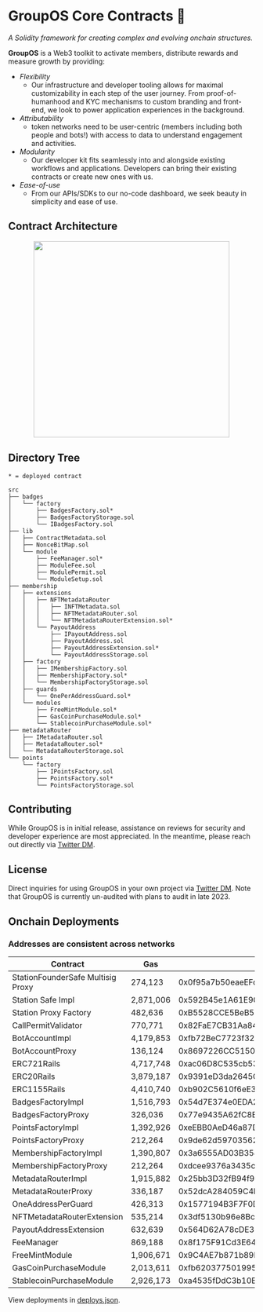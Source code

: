 # GroupOS Core Contracts 🧙

_A Solidity framework for creating complex and evolving onchain structures._

**GroupOS** is a Web3 toolkit to activate members, distribute rewards and measure growth by providing:

  - *Flexibility* 
    - Our infrastructure and developer tooling allows for maximal customizability in each step of the user journey. From proof-of-humanhood and KYC mechanisms to custom branding and front-end, we look to power application experiences in the background.
  - *Attributability* 
    - token networks need to be user-centric (members including both people and bots!) with access to data to understand engagement and activities.
  - *Modularity* 
    - Our developer kit fits seamlessly into and alongside existing workflows and applications. Developers can bring their existing contracts or create new ones with us.
  - *Ease-of-use*
    - From our APIs/SDKs to our no-code dashboard, we seek beauty in simplicity and ease of use.


## Contract Architecture

<div style="text-align:center"><img src="https://github.com/0xStation/tokens-v1/assets/80549215/a68b8a19-4568-45a7-9d32-d5738409081e" width="400" ></div>

## Directory Tree

```
* = deployed contract

src
├── badges
│   └── factory
│       ├── BadgesFactory.sol*
│       ├── BadgesFactoryStorage.sol
│       └── IBadgesFactory.sol
├── lib
│   ├── ContractMetadata.sol
│   ├── NonceBitMap.sol
│   └── module
│       ├── FeeManager.sol*
│       ├── ModuleFee.sol
│       ├── ModulePermit.sol
│       └── ModuleSetup.sol
├── membership
│   ├── extensions
│   │   ├── NFTMetadataRouter
│   │   │   ├── INFTMetadata.sol
│   │   │   ├── NFTMetadataRouter.sol
│   │   │   └── NFTMetadataRouterExtension.sol*
│   │   └── PayoutAddress
│   │       ├── IPayoutAddress.sol
│   │       ├── PayoutAddress.sol
│   │       ├── PayoutAddressExtension.sol*
│   │       └── PayoutAddressStorage.sol
│   ├── factory
│   │   ├── IMembershipFactory.sol
│   │   ├── MembershipFactory.sol*
│   │   └── MembershipFactoryStorage.sol
│   ├── guards
│   │   └── OnePerAddressGuard.sol*
│   └── modules
│       ├── FreeMintModule.sol*
│       ├── GasCoinPurchaseModule.sol*
│       └── StablecoinPurchaseModule.sol*
├── metadataRouter
│   ├── IMetadataRouter.sol
│   ├── MetadataRouter.sol*
│   └── MetadataRouterStorage.sol
└── points
    └── factory
        ├── IPointsFactory.sol
        ├── PointsFactory.sol*
        └── PointsFactoryStorage.sol
```

## Contributing

While GroupOS is in initial release, assistance on reviews for security and developer experience are most appreciated. In the meantime, please reach out directly via [Twitter DM](https://twitter.com/ilikesymmetry).

## License

Direct inquiries for using GroupOS in your own project via [Twitter DM](https://twitter.com/ilikesymmetry). Note that GroupOS is currently un-audited with plans to audit in late 2023.

## Onchain Deployments
### Addresses are consistent across networks

| Contract | Gas | Goerli | Sepolia |
| --- | --- | --- | --- |
| StationFounderSafe Multisig Proxy |  274,123 | 0x0f95a7b50eaeEFc08eb10Be44Dd48409b46372b2 | 0x0f95a7b50eaeEFc08eb10Be44Dd48409b46372b2
| Station Safe Impl | 2,871,006 | 0x592B45e1A61E9057851013A8E945feDC78bC867E | 0x592B45e1A61E9057851013A8E945feDC78bC867E
| Station Proxy Factory| 482,636 | 0xB5528CCE5BeB54f5180ac556a605863FA0310434 | 0xB5528CCE5BeB54f5180ac556a605863FA0310434
| CallPermitValidator | 770,771 | 0x82FaE7CB31Aa84Db8BCFD927f5C2c2A6383628f7 | 0x82FaE7CB31Aa84Db8BCFD927f5C2c2A6383628f7
| BotAccountImpl | 4,179,853 | 0xfb72BeC7723f32d5F91d47c47Ed7b697AC8723b8 | 0xfb72BeC7723f32d5F91d47c47Ed7b697AC8723b8
| BotAccountProxy | 136,124 | 0x8697226CC5150D3363D139872a4e462C6587fbC5 | 0x8697226CC5150D3363D139872a4e462C6587fbC5
| ERC721Rails | 4,717,748 | 0xac06D8C535cb53F614d5C79809c778AB38343A63 | 0xac06D8C535cb53F614d5C79809c778AB38343A63
| ERC20Rails | 3,879,187 | 0x9391eD3da2645CE9B7C8d718CDB4F101fA8d9D7b | 0x9391eD3da2645CE9B7C8d718CDB4F101fA8d9D7b
| ERC1155Rails | 4,410,740 | 0xb902C5610f6eE3206b6aC29579A411783AD5CB21 | 0xb902C5610f6eE3206b6aC29579A411783AD5CB21
| BadgesFactoryImpl | 1,516,793 | 0x54d7E374e0EDA2Ba1AC9753882879A9151cbA059 | 0x54d7E374e0EDA2Ba1AC9753882879A9151cbA059
| BadgesFactoryProxy | 326,036 | 0x77e9435A62fC8E7956bebe918F5e85BC328f5165 | 0x77e9435A62fC8E7956bebe918F5e85BC328f5165
| PointsFactoryImpl | 1,392,926 | 0xeEBB0AeD46a87D22Aec722DEdF4Cc26eA63454c2 | 0xeEBB0AeD46a87D22Aec722DEdF4Cc26eA63454c2
| PointsFactoryProxy | 212,264 | 0x9de62d5970356270E2790EAB4e3E6cF186868587 | 0x9de62d5970356270E2790EAB4e3E6cF186868587
| MembershipFactoryImpl | 1,390,807 | 0x3a6555AD03B35431813967778b8361ef5877fd13 | 0x3a6555AD03B35431813967778b8361ef5877fd13
| MembershipFactoryProxy | 212,264 | 0xdcee9376a3435c991758af3fd07e2830b3a41bcb | 0xdcee9376a3435c991758af3fd07e2830b3a41bcb
| MetadataRouterImpl | 1,915,882 | 0x25bb3D32fB94f9Bc43eF61dE4bc3829e79F47899 | 0x25bb3D32fB94f9Bc43eF61dE4bc3829e79F47899
| MetadataRouterProxy | 336,187 | 0x52dcA284059C4b90ACB9C06CF479aA91DB2af3E8 | 0x52dcA284059C4b90ACB9C06CF479aA91DB2af3E8
| OneAddressPerGuard | 426,313 | 0x1577194B3F7F0D69B4869c378D8bC5Aa52e4567A | 0x1577194B3F7F0D69B4869c378D8bC5Aa52e4567A
| NFTMetadataRouterExtension | 535,214 | 0x3df5130b96e8Bc4f888F038177A09a36566642dC | 0x3df5130b96e8Bc4f888F038177A09a36566642dC
| PayoutAddressExtension | 632,639 | 0x564D62A78cDE39c6287E1499FF099Bf822Fc2Dd1 | 0x564D62A78cDE39c6287E1499FF099Bf822Fc2Dd1
| FeeManager | 869,188 | 0x8f175F91Cd3E64dE60E294c0120c1768De51Cd4d | 0x8f175F91Cd3E64dE60E294c0120c1768De51Cd4d
| FreeMintModule | 1,906,671 | 0x9C4AE7b871b89Dd2b4F10B5FAB2D887419969584 | 0x9C4AE7b871b89Dd2b4F10B5FAB2D887419969584
| GasCoinPurchaseModule | 2,013,611 | 0xfb620377501995db139596274934674030E8620d | 0xfb620377501995db139596274934674030E8620d
| StablecoinPurchaseModule | 2,926,173 | 0xa4535fDdC3b10B23D1158feb41690CdF8cB8b1F7 | 0xa4535fDdC3b10B23D1158feb41690CdF8cB8b1F7

View deployments in [deploys.json](./deploys.json).
